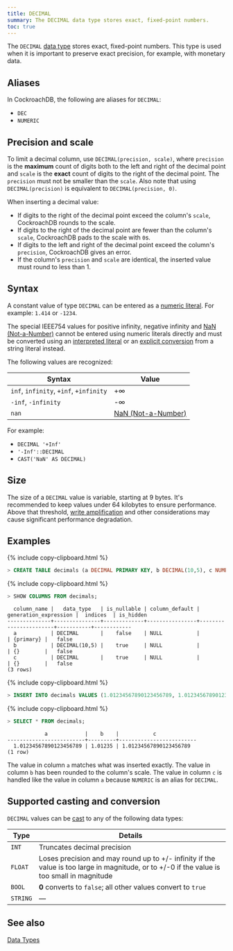 ```yaml
---
title: DECIMAL
summary: The DECIMAL data type stores exact, fixed-point numbers.
toc: true
---
```


The `DECIMAL` [data type](data-types.html) stores exact, fixed-point numbers. This type is used when it is important to preserve exact precision, for example, with monetary data.

## Aliases

In CockroachDB, the following are aliases for `DECIMAL`:

- `DEC`
- `NUMERIC`

## Precision and scale

To limit a decimal column, use `DECIMAL(precision, scale)`, where `precision` is the **maximum** count of digits both to the left and right of the decimal point and `scale` is the **exact** count of digits to the right of the decimal point. The `precision` must not be smaller than the `scale`. Also note that using `DECIMAL(precision)` is equivalent to `DECIMAL(precision, 0)`.

When inserting a decimal value:

- If digits to the right of the decimal point exceed the column's `scale`, CockroachDB rounds to the scale.
- If digits to the right of the decimal point are fewer than the column's `scale`, CockroachDB pads to the scale with `0`s.
- If digits to the left and right of the decimal point exceed the column's `precision`, CockroachDB gives an error.  
- If the column's `precision` and `scale` are identical, the inserted value must round to less than 1.

## Syntax

A constant value of type `DECIMAL` can be entered as a [numeric literal](sql-constants.html#numeric-literals).
For example: `1.414` or `-1234`.

The special IEEE754 values for positive infinity, negative infinity
and [NaN (Not-a-Number)](https://en.wikipedia.org/wiki/NaN) cannot be
entered using numeric literals directly and must be converted using an
[interpreted literal](sql-constants.html#interpreted-literals) or an
[explicit conversion](scalar-expressions.html#explicit-type-coercions)
from a string literal instead.

The following values are recognized:

 Syntax                                 | Value                                           
----------------------------------------|------------------------------------------------
 `inf`, `infinity`, `+inf`, `+infinity` | +&#8734;                                                
 `-inf`, `-infinity`                    | -&#8734;                                                
 `nan`                                  | [NaN (Not-a-Number)](https://en.wikipedia.org/wiki/NaN)

For example:

- `DECIMAL '+Inf'`
- `'-Inf'::DECIMAL`
- `CAST('NaN' AS DECIMAL)`

## Size

The size of a `DECIMAL` value is variable, starting at 9 bytes. It's recommended to keep values under 64 kilobytes to ensure performance. Above that threshold, [write amplification](https://en.wikipedia.org/wiki/Write_amplification) and other considerations may cause significant performance degradation.  

## Examples

{% include copy-clipboard.html %}
~~~ sql
> CREATE TABLE decimals (a DECIMAL PRIMARY KEY, b DECIMAL(10,5), c NUMERIC);
~~~

{% include copy-clipboard.html %}
~~~ sql
> SHOW COLUMNS FROM decimals;
~~~

~~~
  column_name |   data_type   | is_nullable | column_default | generation_expression |  indices  | is_hidden
--------------+---------------+-------------+----------------+-----------------------+-----------+------------
  a           | DECIMAL       |    false    | NULL           |                       | {primary} |   false
  b           | DECIMAL(10,5) |    true     | NULL           |                       | {}        |   false
  c           | DECIMAL       |    true     | NULL           |                       | {}        |   false
(3 rows)
~~~

{% include copy-clipboard.html %}
~~~ sql
> INSERT INTO decimals VALUES (1.01234567890123456789, 1.01234567890123456789, 1.01234567890123456789);
~~~

{% include copy-clipboard.html %}
~~~ sql
> SELECT * FROM decimals;
~~~

~~~
            a            |    b    |           c
-------------------------+---------+-------------------------
  1.01234567890123456789 | 1.01235 | 1.01234567890123456789
(1 row)
~~~

The value in column `a` matches what was inserted exactly. The value in column `b` has been rounded to the column's scale. The value in column `c` is handled like the value in column `a` because `NUMERIC` is an alias for `DECIMAL`.

## Supported casting and conversion

`DECIMAL` values can be [cast](data-types.html#data-type-conversions-and-casts) to any of the following data types:

Type | Details
-----|--------
`INT` | Truncates decimal precision
`FLOAT` | Loses precision and may round up to +/- infinity if the value is too large in magnitude, or to +/-0 if the value is too small in magnitude
`BOOL` |  **0** converts to `false`; all other values convert to `true`
`STRING` | ––

## See also

[Data Types](data-types.html)
